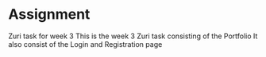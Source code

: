 # Assignment
Zuri task for week 3
This is the week 3 Zuri task consisting of the Portfolio
It also consist of the Login and Registration page
